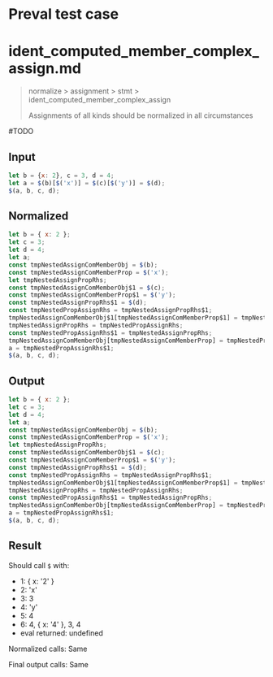 # Preval test case

# ident_computed_member_complex_assign.md

> normalize > assignment > stmt > ident_computed_member_complex_assign
>
> Assignments of all kinds should be normalized in all circumstances

#TODO

## Input

`````js filename=intro
let b = {x: 2}, c = 3, d = 4;
let a = $(b)[$('x')] = $(c)[$('y')] = $(d);
$(a, b, c, d);
`````

## Normalized

`````js filename=intro
let b = { x: 2 };
let c = 3;
let d = 4;
let a;
const tmpNestedAssignComMemberObj = $(b);
const tmpNestedAssignComMemberProp = $('x');
let tmpNestedAssignPropRhs;
const tmpNestedAssignComMemberObj$1 = $(c);
const tmpNestedAssignComMemberProp$1 = $('y');
const tmpNestedAssignPropRhs$1 = $(d);
const tmpNestedPropAssignRhs = tmpNestedAssignPropRhs$1;
tmpNestedAssignComMemberObj$1[tmpNestedAssignComMemberProp$1] = tmpNestedPropAssignRhs;
tmpNestedAssignPropRhs = tmpNestedPropAssignRhs;
const tmpNestedPropAssignRhs$1 = tmpNestedAssignPropRhs;
tmpNestedAssignComMemberObj[tmpNestedAssignComMemberProp] = tmpNestedPropAssignRhs$1;
a = tmpNestedPropAssignRhs$1;
$(a, b, c, d);
`````

## Output

`````js filename=intro
let b = { x: 2 };
let c = 3;
let d = 4;
let a;
const tmpNestedAssignComMemberObj = $(b);
const tmpNestedAssignComMemberProp = $('x');
let tmpNestedAssignPropRhs;
const tmpNestedAssignComMemberObj$1 = $(c);
const tmpNestedAssignComMemberProp$1 = $('y');
const tmpNestedAssignPropRhs$1 = $(d);
const tmpNestedPropAssignRhs = tmpNestedAssignPropRhs$1;
tmpNestedAssignComMemberObj$1[tmpNestedAssignComMemberProp$1] = tmpNestedPropAssignRhs;
tmpNestedAssignPropRhs = tmpNestedPropAssignRhs;
const tmpNestedPropAssignRhs$1 = tmpNestedAssignPropRhs;
tmpNestedAssignComMemberObj[tmpNestedAssignComMemberProp] = tmpNestedPropAssignRhs$1;
a = tmpNestedPropAssignRhs$1;
$(a, b, c, d);
`````

## Result

Should call `$` with:
 - 1: { x: '2' }
 - 2: 'x'
 - 3: 3
 - 4: 'y'
 - 5: 4
 - 6: 4, { x: '4' }, 3, 4
 - eval returned: undefined

Normalized calls: Same

Final output calls: Same
